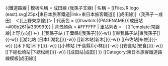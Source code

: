 {{鐵道路線
| 模板名稱 = 成田線 (我孫子支線) 
| 名稱 = [[File:JR logo (east).svg|25px|東日本旅客鐵道|link=東日本旅客鐵道]] [[成田線]]（我孫子－成田） ＜[[上野東京線]]＞
| 代表色 = {{#switch:{{PAGENAME}}|成田站=#00b261|#339999}}
| 背景顏色 = #FFFFFF 
| 車站列表 = （[[Template:常磐線|上野方向]] ←）[[我孫子站 (千葉縣)|我孫子]]{{-w}} [[東我孫子站|東我孫子]]{{-w}} [[湖北站 (日本)|湖北]]{{-w}} [[新木站|新木]]{{-w}} [[布佐站|布佐]]{{-w}} [[木下站|木下]]{{-w}} [[小林站 (千葉縣)|小林]]{{-w}} [[安食站|安食]]{{-w}} [[下總松崎站|下總松崎]]{{-w}} [[成田站|成田]]
}}<noinclude>
[[Category:東日本旅客鐵道路線模板|成田線]]
</noinclude>